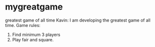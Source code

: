 # mygreatgame
greatest game of all time
Kavin: I am developing the greatest game of all time.
Game rules:
  1. Find minimum 3 players
  2. Play fair and square.
